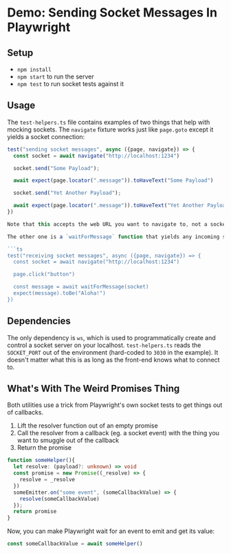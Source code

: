 # Demo: Sending Socket Messages In Playwright

## Setup

* `npm install`
* `npm start` to run the server
* `npm test` to run socket tests against it

## Usage

The `test-helpers.ts` file contains examples of two things that help with mocking sockets. The `navigate` fixture works just like `page.goto` except it yields a socket connection:

```ts
test("sending socket messages", async ({page, navigate}) => {
  const socket = await navigate("http://localhost:1234")

  socket.send("Some Payload");

  await expect(page.locator(".message")).toHaveText("Some Payload")

  socket.send("Yet Another Payload");

  await expect(page.locator(".message")).toHaveText("Yet Another Payload")
})

Note that this accepts the web URL you want to navigate to, not a socket URL. The `page` fixture still works like normal.

The other one is a `waitForMessage` function that yields any incoming socket message:

```ts
test("receiving socket messages", async ({page, navigate}) => {
  const socket = await navigate("http://localhost:1234")

  page.click("button")

  const message = await waitForMessage(socket)
  expect(message).toBe("Aloha!")
})
```

## Dependencies

The only dependency is `ws`, which is used to programmatically create and control a socket server on your localhost. `test-helpers.ts` reads the `SOCKET_PORT` out of the environment (hard-coded to `3030` in the example). It doesn't matter what this is as long as the front-end knows what to connect to.

## What's With The Weird Promises Thing

Both utilities use a trick from Playwright's own socket tests to get things out of callbacks.

1. Lift the resolver function out of an empty promise
2. Call the resolver from a callback (eg. a socket event) with the thing you want to smuggle out of the callback
3. Return the promise

```ts
function someHelper(){
  let resolve: (payload?: unknown) => void
  const promise = new Promise((_resolve) => {
    resolve = _resolve
  })
  someEmitter.on("some event", (someCallbackValue) => {
    resolve(someCallbackValue)
  });
  return promise
}
```

Now, you can make Playwright wait for an event to emit and get its value:

```ts
const someCallbackValue = await someHelper()
```
